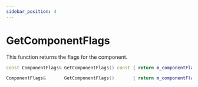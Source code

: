 ```yaml
---
sidebar_position: 4
---
```


# GetComponentFlags
This function returns the flags for the component.
```cpp title="GetComponentFlags"
const ComponentFlags& GetComponentFlags() const { return m_componentFlags; }

ComponentFlags&       GetComponentFlags()       { return m_componentFlags; }
```
